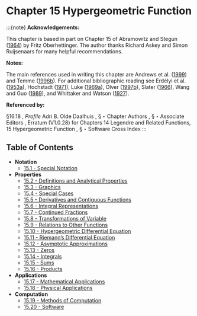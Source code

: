 # Chapter 15 Hypergeometric Function

:::{note}
**Acknowledgements:**

This chapter is based in part on Chapter 15 of Abramowitz and Stegun ([1964](./bib/index.html#bib24 "Handbook of Mathematical Functions with Formulas, Graphs, and Mathematical Tables")) by Fritz Oberhettinger. The author thanks Richard Askey and Simon Ruijsenaars for many helpful recommendations.

**Notes:**

The main references used in writing this chapter are Andrews et al. ([1999](./bib/index.html#bib103 "Special Functions")) and Temme ([1996b](./bib/T.html#bib2230 "Special Functions: An Introduction to the Classical Functions of Mathematical Physics")). For additional bibliographic reading see Erdélyi et al. ([1953a](./bib/E.html#bib751 "Higher Transcendental Functions. Vol. I")), Hochstadt ([1971](./bib/H.html#bib1094 "The Functions of Mathematical Physics")), Luke ([1969a](./bib/L.html#bib1495 "The Special Functions and their Approximations, Vol. 1")), Olver ([1997b](./bib/O.html#bib1809 "Asymptotics and Special Functions")), Slater ([1966](./bib/S.html#bib2099 "Generalized Hypergeometric Functions")), Wang and Guo ([1989](./bib/W.html#bib2363 "Special Functions")), and Whittaker and Watson ([1927](./bib/W.html#bib2404 "A Course of Modern Analysis")).

**Referenced by:**

§16.18 , *Profile* Adri B. Olde Daalhuis , § ‣ Chapter Authors , § ‣ Associate Editors , Erratum (V1.0.28) for Chapters 14 Legendre and Related Functions, 15 Hypergeometric Function , § ‣ Software Cross Index
:::

## Table of Contents

- <a id="PT1"></a>**Notation**
  - [15.1 - Special Notation](./15.1.md)
- <a id="PT2"></a>**Properties**
  - [15.2 - Definitions and Analytical Properties](./15.2.md)
  - [15.3 - Graphics](./15.3.md)
  - [15.4 - Special Cases](./15.4.md)
  - [15.5 - Derivatives and Contiguous Functions](./15.5.md)
  - [15.6 - Integral Representations](./15.6.md)
  - [15.7 - Continued Fractions](./15.7.md)
  - [15.8 - Transformations of Variable](./15.8.md)
  - [15.9 - Relations to Other Functions](./15.9.md)
  - [15.10 - Hypergeometric Differential Equation](./15.10.md)
  - [15.11 - Riemann’s Differential Equation](./15.11.md)
  - [15.12 - Asymptotic Approximations](./15.12.md)
  - [15.13 - Zeros](./15.13.md)
  - [15.14 - Integrals](./15.14.md)
  - [15.15 - Sums](./15.15.md)
  - [15.16 - Products](./15.16.md)
- <a id="PT3"></a>**Applications**
  - [15.17 - Mathematical Applications](./15.17.md)
  - [15.18 - Physical Applications](./15.18.md)
- <a id="PT4"></a>**Computation**
  - [15.19 - Methods of Computation](./15.19.md)
  - [15.20 - Software](./15.20.md)